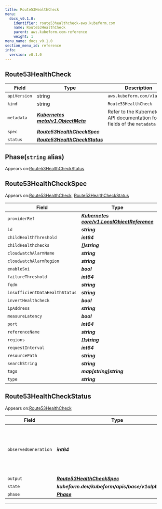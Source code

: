```yaml
---
title: Route53HealthCheck
menu:
  docs_v0.1.0:
    identifier: route53healthcheck-aws.kubeform.com
    name: Route53HealthCheck
    parent: aws.kubeform.com-reference
    weight: 1
menu_name: docs_v0.1.0
section_menu_id: reference
info:
  version: v0.1.0
---
```


## Route53HealthCheck
| Field | Type | Description |
| ------ | ----- | ----------- |
| `apiVersion` | string | `aws.kubeform.com/v1alpha1` |
|    `kind` | string | `Route53HealthCheck` |
| `metadata` | ***[Kubernetes meta/v1.ObjectMeta](https://kubernetes.io/docs/reference/generated/kubernetes-api/v1.13/#objectmeta-v1-meta)***|Refer to the Kubernetes API documentation for the fields of the `metadata` field.|
| `spec` | ***[Route53HealthCheckSpec](#route53healthcheckspec)***||
| `status` | ***[Route53HealthCheckStatus](#route53healthcheckstatus)***||
## Phase(`string` alias)

Appears on:[Route53HealthCheckStatus](#route53healthcheckstatus)

## Route53HealthCheckSpec

Appears on:[Route53HealthCheck](#route53healthcheck), [Route53HealthCheckStatus](#route53healthcheckstatus)

| Field | Type | Description |
| ------ | ----- | ----------- |
| `providerRef` | ***[Kubernetes core/v1.LocalObjectReference](https://kubernetes.io/docs/reference/generated/kubernetes-api/v1.13/#localobjectreference-v1-core)***||
| `id` | ***string***||
| `childHealthThreshold` | ***int64***| ***(Optional)*** |
| `childHealthchecks` | ***[]string***| ***(Optional)*** |
| `cloudwatchAlarmName` | ***string***| ***(Optional)*** |
| `cloudwatchAlarmRegion` | ***string***| ***(Optional)*** |
| `enableSni` | ***bool***| ***(Optional)*** |
| `failureThreshold` | ***int64***| ***(Optional)*** |
| `fqdn` | ***string***| ***(Optional)*** |
| `insufficientDataHealthStatus` | ***string***| ***(Optional)*** |
| `invertHealthcheck` | ***bool***| ***(Optional)*** |
| `ipAddress` | ***string***| ***(Optional)*** |
| `measureLatency` | ***bool***| ***(Optional)*** |
| `port` | ***int64***| ***(Optional)*** |
| `referenceName` | ***string***| ***(Optional)*** |
| `regions` | ***[]string***| ***(Optional)*** |
| `requestInterval` | ***int64***| ***(Optional)*** |
| `resourcePath` | ***string***| ***(Optional)*** |
| `searchString` | ***string***| ***(Optional)*** |
| `tags` | ***map[string]string***| ***(Optional)*** |
| `type` | ***string***||
## Route53HealthCheckStatus

Appears on:[Route53HealthCheck](#route53healthcheck)

| Field | Type | Description |
| ------ | ----- | ----------- |
| `observedGeneration` | ***int64***| ***(Optional)*** Resource generation, which is updated on mutation by the API Server.|
| `output` | ***[Route53HealthCheckSpec](#route53healthcheckspec)***| ***(Optional)*** |
| `state` | ***kubeform.dev/kubeform/apis/base/v1alpha1.State***| ***(Optional)*** |
| `phase` | ***[Phase](#phase)***| ***(Optional)*** |
---
